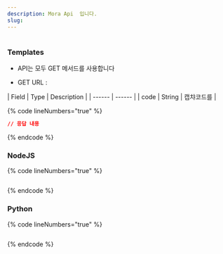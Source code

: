 ```yaml
---
description: Mora Api  입니다.
slug: 
---
```


# 

### Templates

* API는 모두 GET 메서드를 사용합니다

* GET URL : 

| Field | Type | Description |
| ------ | ------ |
| code | String | 캡챠코드를 |

{% code lineNumbers="true" %}
```json
// 응답 내용
```
{% endcode %}

### NodeJS

{% code lineNumbers="true" %}
```javascript
```
{% endcode %}

### Python

{% code lineNumbers="true" %}
```python
```
{% endcode %}
